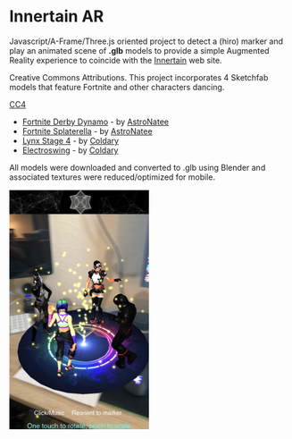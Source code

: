 # Innertain AR
Javascript/A-Frame/Three.js oriented project to detect a (hiro) marker and
play an animated scene of **.glb** models to provide a simple Augmented Reality experience to 
coincide with the [Innertain](https://innertain.com/) web site. 

Creative Commons Attributions.
This project incorporates 4 Sketchfab models that feature Fortnite and
other characters dancing. 

[CC4](https://creativecommons.org/licenses/by/4.0/)

- [Fortnite Derby Dynamo](https://sketchfab.com/3d-models/fortnite-derby-dynamo-with-freewheelin-emote-46e94894780842b09d5eb2e73867d053) - by [AstroNatee](https://sketchfab.com/AstroNatee)
- [Fortnite Splaterella](https://sketchfab.com/3d-models/fortnite-splatterella-with-criss-cross-emote-b71030dca31d450f9d1a924050805fce) - by [AstroNatee](https://sketchfab.com/AstroNatee)
- [Lynx Stage 4](https://sketchfab.com/3d-models/lynx-stage-4-true-heart-a754d9c549584f09a99937b94e2ba25d) - by [Coldary](https://sketchfab.com/Coldary)
- [Electroswing](https://sketchfab.com/3d-models/electroswing-b16232a3f1a443248f964492ab1dc151?fbclid=IwAR2Ls0_tG5R010BHps6_i6RH3AkDGKrEE6lex2HD_KO_yqsWKgraOAw4uF8) - by [Coldary](https://sketchfab.com/Coldary)

All models were downloaded and converted to .glb using Blender and associated textures were reduced/optimized for mobile.

<img src="./capture.jpg" alt="Innertain" width="250"/>

